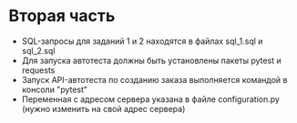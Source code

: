 # Вторая часть
- SQL-запросы для заданий 1 и 2 находятся в файлах sql_1.sql и sql_2.sql
- Для запуска автотеста должны быть установлены пакеты pytest и requests
- Запуск API-автотеста по созданию заказа выполняется командой в консоли "pytest"
- Переменная с адресом сервера указана в файле configuration.py (нужно изменить на свой адрес сервера)